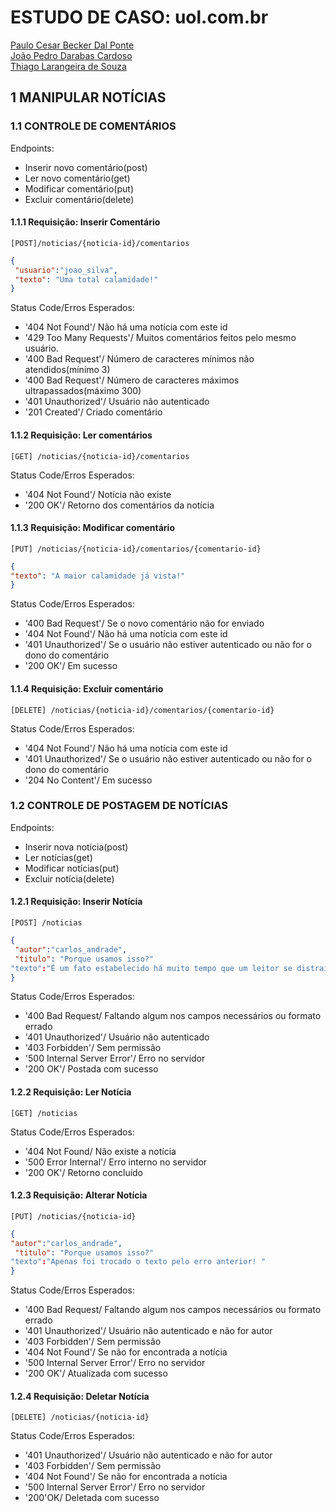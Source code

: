# ESTUDO DE CASO: uol.com.br

<a href="https://github.com/pauloDalponte" >Paulo Cesar Becker Dal Ponte</a><br>
<a href="https://github.com/jpdarabas" >João Pedro Darabas Cardoso</a><br>
<a href="https://github.com/thiagolarangeiras" >Thiago Larangeira de Souza</a><br>

## 1 MANIPULAR NOTÍCIAS 

### 1.1 CONTROLE DE COMENTÁRIOS 
Endpoints:
* Inserir novo comentário(post)
* Ler novo comentário(get)
* Modificar comentário(put)
* Excluir comentário(delete)

#### 1.1.1 Requisição: Inserir Comentário
	[POST]/noticias/{noticia-id}/comentarios
```json
{
 "usuario":"joao_silva",
 "texto": "Uma total calamidade!"
}
```

Status Code/Erros Esperados:
* '404 Not Found'/ Não há uma notícia com este id
* '429 Too Many Requests'/ Muitos comentários feitos pelo mesmo usuário.
* '400 Bad Request'/ Número de caracteres mínimos não atendidos(mínimo 3)
* '400 Bad Request'/ Número de caracteres máximos ultrapassados(máximo 300)
* '401 Unauthorized'/ Usuário não autenticado
* '201 Created'/ Criado comentário


#### 1.1.2 Requisição: Ler comentários
	[GET] /noticias/{noticia-id}/comentarios

Status Code/Erros Esperados:
* '404 Not Found'/ Notícia não existe
* '200 OK'/ Retorno dos comentários da notícia

#### 1.1.3 Requisição: Modificar comentário
	[PUT] /noticias/{noticia-id}/comentarios/{comentario-id}
```JSON
{
"texto": "A maior calamidade já vista!"
}
```

Status Code/Erros Esperados:
* '400 Bad Request'/ Se o novo comentário não for enviado
* '404 Not Found'/ Não há uma notícia com este id
* '401 Unauthorized'/ Se o usuário não estiver autenticado ou não for o dono do comentário
* '200 OK'/ Em sucesso

#### 1.1.4 Requisição: Excluir comentário
	[DELETE] /noticias/{noticia-id}/comentarios/{comentario-id}

Status Code/Erros Esperados:
* '404 Not Found'/ Não há uma notícia com este id
* '401 Unauthorized'/ Se o usuário não estiver autenticado ou não for o dono do comentário
* '204 No Content'/  Em sucesso

### 1.2 CONTROLE DE POSTAGEM DE NOTÍCIAS
Endpoints:
* Inserir nova notícia(post)
* Ler notícias(get)
* Modificar notícias(put)
* Excluir notícia(delete)

#### 1.2.1 Requisição: Inserir Notícia
	[POST] /noticias
```JSON
{
 "autor":"carlos_andrade",
 "titulo": "Porque usamos isso?"
"texto":"É um fato estabelecido há muito tempo que um leitor se distraiu com o          conteúdo legível de uma página ao observar seu layout. O objetivo de usar Lorem Ipsum é que ele tem uma distribuição de letras mais ou menos normal, em vez de usar 'Conteúdo aqui, conteúdo aqui', fazendo com que pareça um inglês legível. "
}
```
Status Code/Erros Esperados:
* '400 Bad Request/ Faltando algum nos campos necessários ou formato errado
* '401 Unauthorized'/ Usuário não autenticado
* '403 Forbidden'/ Sem permissão
* '500 Internal Server Error'/ Erro no servidor
* '200 OK'/ Postada com sucesso

#### 1.2.2 Requisição: Ler Notícia
	[GET] /noticias

Status Code/Erros Esperados:
* '404 Not Found/ Não existe a notícia
* '500 Error Internal'/ Erro interno no servidor
* '200 OK'/ Retorno concluído

#### 1.2.3 Requisição: Alterar Notícia
	[PUT] /noticias/{noticia-id}
```JSON
{
"autor":"carlos_andrade",
 "titulo": "Porque usamos isso?"
"texto":"Apenas foi trocado o texto pelo erro anterior! "
}
```

Status Code/Erros Esperados:
* '400 Bad Request/ Faltando algum nos campos necessários ou formato errado
* '401 Unauthorized'/ Usuário não autenticado e não for autor
* '403 Forbidden'/ Sem permissão 
* '404 Not Found'/ Se não for encontrada a notícia
* '500 Internal Server Error'/ Erro no servidor
* '200 OK'/ Atualizada com sucesso

#### 1.2.4 Requisição: Deletar Notícia
	[DELETE] /noticias/{noticia-id}

Status Code/Erros Esperados:
* '401 Unauthorized'/ Usuário não autenticado e não for autor
* '403 Forbidden'/ Sem permissão 
* '404 Not Found'/ Se não for encontrada a notícia
* '500 Internal Server Error'/ Erro no servidor
* '200'OK/ Deletada com sucesso
